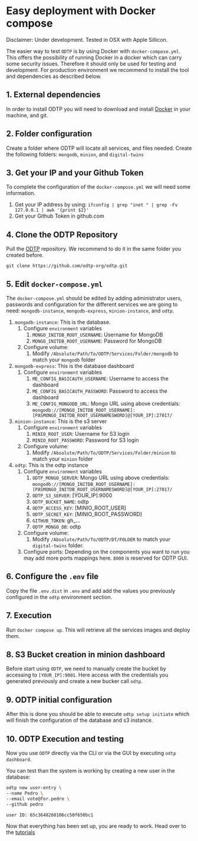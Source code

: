 # Easy deployment with Docker compose

Disclaimer: Under development. Tested in OSX with Apple Sillicon. 

The easier way to test `ODTP` is by using Docker with `docker-compose.yml`. This offers the possibility of running Docker in a docker which can carry some security issues. Therefore it should only be used for testing and development. For production environment we recommend to install the tool and dependencies as described below. 

## 1. External dependencies
In order to install ODTP you will need to download and install [Docker](https://www.docker.com/) in your machine, and git. 

## 2. Folder configuration 
Create a folder where ODTP will locate all services, and files needed. Create the following folders: `mongodb`, `minion`, and `digital-twins`

## 3. Get your IP and your Github Token
To complete the configuration of the `docker-compose.yml` we will need some information. 

1. Get your IP address by using: `ifconfig | grep "inet " | grep -Fv 127.0.0.1 | awk '{print $2}'`
2. Get your Github Token in github.com

## 4. Clone the ODTP Repository
Pull the [ODTP](https://github.com/odtp-org/odtp/tree/main) repository. We recommend to do it in the same folder you created before. 

```
git clone https://github.com/odtp-org/odtp.git
```

## 5. Edit `docker-compose.yml` 
The `docker-compose.yml` should be edited by adding administrator users, passwords and configuration for the different services we are going to need: `mongodb-instance`, `mongodb-express`, `minion-instance`, and `odtp`.

1. `mongodb-instance`: This is the database.
    1. Configure `environment` variables
        1. `MONGO_INITDB_ROOT_USERNAME`: Username for MongoDB
        2. `MONGO_INITDB_ROOT_USERNAME`: Password for MongoDB
    2. Configure volume: 
        1. Modify `/Absolute/Path/To/ODTP/Services/Folder/mongodb` to match your `mongodb` folder
2. `mongodb-express`: This is the database dashboard
    1. Configure `environment` variables
        1. `ME_CONFIG_BASICAUTH_USERNAME`: Username to access the dashboard
        2. `ME_CONFIG_BASICAUTH_PASSWORD`: Password to access the dashboard
        3. `ME_CONFIG_MONGODB_URL`: Mongo URL using above credentials: `mongodb://[MONGO_INITDB_ROOT_USERNAME]:[PASMONGO_INITDB_ROOT_USERNAMESWORD]@[YOUR_IP]:27017/`
3. `minion-instance`: This is the s3 server
    1. Configure `environment` variables
        1. `MINIO_ROOT_USER`: Username for S3 login
        2. `MINIO_ROOT_PASSWORD`: Password for S3 login
    2. Configure volume: 
        1. Modify `/Absolute/Path/To/ODTP/Services/Folder/minion` to match your `minion` folder
4. `odtp`: This is the odtp instance
    1. Configure `environment` variables
        1. `ODTP_MONGO_SERVER`: Mongo URL using above credentials: `mongodb://[MONGO_INITDB_ROOT_USERNAME]:[PASMONGO_INITDB_ROOT_USERNAMESWORD]@[YOUR_IP]:27017/`
        2. `ODTP_S3_SERVER`: [YOUR_IP]:9000
        3. `ODTP_BUCKET_NAME`: odtp
        4. `ODTP_ACCESS_KEY`: [MINIO_ROOT_USER] 
        5. `ODTP_SECRET_KEY`: [MINIO_ROOT_PASSWORD] 
        6. `GITHUB_TOKEN`: gh_...
        7. `ODTP_MONGO_DB`: odtp
    2. Configure volume: 
        1. Modify `/Absolute/Path/To/ODTP/DT/FOLDER` to match your `digital-twins` folder.
    3. Configure ports: Depending on the components you want to run you may add more ports mappings here. `8000` is reserved for ODTP GUI.

## 6. Configure the `.env` file
Copy the file `.env.dist` in `.env` and add add the values you previously configured in the `odtp` environment section. 

## 7. Execution 
Run `docker compose up`. This will retrieve all the services images and deploy them. 

## 8. S3 Bucket creation in minion dashboard
Before start using `ODTP`, we need to manually create the bucket by accessing to `[YOUR_IP]:9001`. Here access with the credentials you generated previously and create a new bucker call `odtp`. 

## 9. ODTP initial configuration
After this is done you should be able to execute `odtp setup initiate` which will finish the configuration of the database and s3 instance. 

## 10. ODTP Execution and testing
Now you use `ODTP` directly via the CLI or via the GUI by executing `odtp dashboard`. 

You can test than the system is working by creating a new user in the database: 

``` bash
odtp new user-entry \
--name Pedro \
--email vote@for.pedro \
--github pedro
```

``` bash
user ID: 65c3648260106cc50f650bc1
```

Now that everything has been set up, you are ready to work. Head over to the [tutorials](tutorials/getting-started.md) 